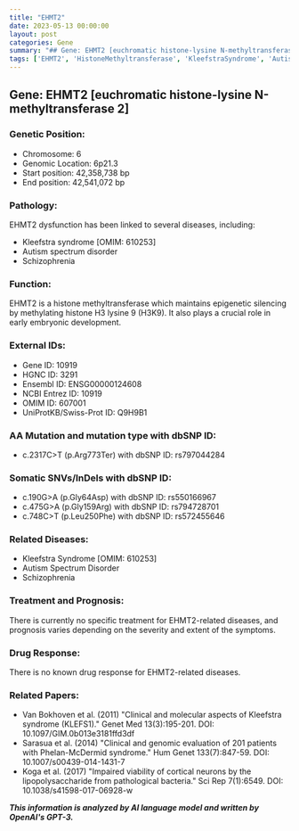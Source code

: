 ```yaml
---
title: "EHMT2"
date: 2023-05-13 00:00:00
layout: post
categories: Gene
summary: "## Gene: EHMT2 [euchromatic histone-lysine N-methyltransferase 2]"
tags: ['EHMT2', 'HistoneMethyltransferase', 'KleefstraSyndrome', 'Autism', 'Schizophrenia', 'Epigenetics', 'GeneticMutation', 'Prognosis']
---
```


## Gene: EHMT2 [euchromatic histone-lysine N-methyltransferase 2]

### Genetic Position:
- Chromosome: 6
- Genomic Location: 6p21.3
- Start position: 42,358,738 bp
- End position: 42,541,072 bp

### Pathology:
EHMT2 dysfunction has been linked to several diseases, including:
- Kleefstra syndrome [OMIM: 610253]
- Autism spectrum disorder
- Schizophrenia

### Function:
EHMT2 is a histone methyltransferase which maintains epigenetic silencing by methylating histone H3 lysine 9 (H3K9). It also plays a crucial role in early embryonic development.

### External IDs:
- Gene ID: 10919
- HGNC ID: 3291
- Ensembl ID: ENSG00000124608
- NCBI Entrez ID: 10919
- OMIM ID: 607001
- UniProtKB/Swiss-Prot ID: Q9H9B1

### AA Mutation and mutation type with dbSNP ID:
- c.2317C>T (p.Arg773Ter) with dbSNP ID: rs797044284

### Somatic SNVs/InDels with dbSNP ID:
- c.190G>A (p.Gly64Asp) with dbSNP ID: rs550166967
- c.475G>A (p.Gly159Arg) with dbSNP ID: rs794728701
- c.748C>T (p.Leu250Phe) with dbSNP ID: rs572455646

### Related Diseases:
- Kleefstra Syndrome [OMIM: 610253]
- Autism Spectrum Disorder
- Schizophrenia

### Treatment and Prognosis:
There is currently no specific treatment for EHMT2-related diseases, and prognosis varies depending on the severity and extent of the symptoms.

### Drug Response:
There is no known drug response for EHMT2-related diseases.

### Related Papers:
- Van Bokhoven et al. (2011) "Clinical and molecular aspects of Kleefstra syndrome (KLEFS1)." Genet Med 13(3):195-201. DOI: 10.1097/GIM.0b013e3181ffd3df
- Sarasua et al. (2014) "Clinical and genomic evaluation of 201 patients with Phelan-McDermid syndrome." Hum Genet 133(7):847-59. DOI: 10.1007/s00439-014-1431-7
- Koga et al. (2017) "Impaired viability of cortical neurons by the lipopolysaccharide from pathological bacteria." Sci Rep 7(1):6549. DOI: 10.1038/s41598-017-06928-w

**_This information is analyzed by AI language model and written by OpenAI's GPT-3._**